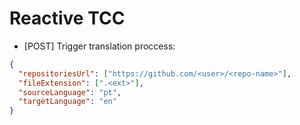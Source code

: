 # Reactive TCC

- [POST] Trigger translation proccess:

```json
{
  "repositoriesUrl": ["https://github.com/<user>/<repo-name>"],
  "fileExtension": [".<ext>"],
  "sourceLanguage": "pt",
  "targetLanguage": "en"
}
```
